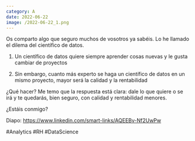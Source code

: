 ```yaml
--- 
category: A 
date: 2022-06-22 
image: /2022-06-22_1.png 
--- 
```


Os comparto algo que seguro muchos de vosotros ya sabéis. Lo he llamado el dilema del científico de datos. 

1) Un científico de datos quiere siempre aprender cosas nuevas y le gusta cambiar de proyectos

2) Sin embargo, cuanto más experto se haga un científico de datos en un mismo proyecto, mayor será la calidad y la rentabilidad

¿Qué hacer? Me temo que la respuesta está clara: dale lo que quiere  o se irá y te quedarás, bien seguro, con calidad y rentabilidad menores. 

¿Estáis conmigo?

Diapo: https://www.linkedin.com/smart-links/AQEEBv-Nf2UwPw

#Analytics #RH #DataScience